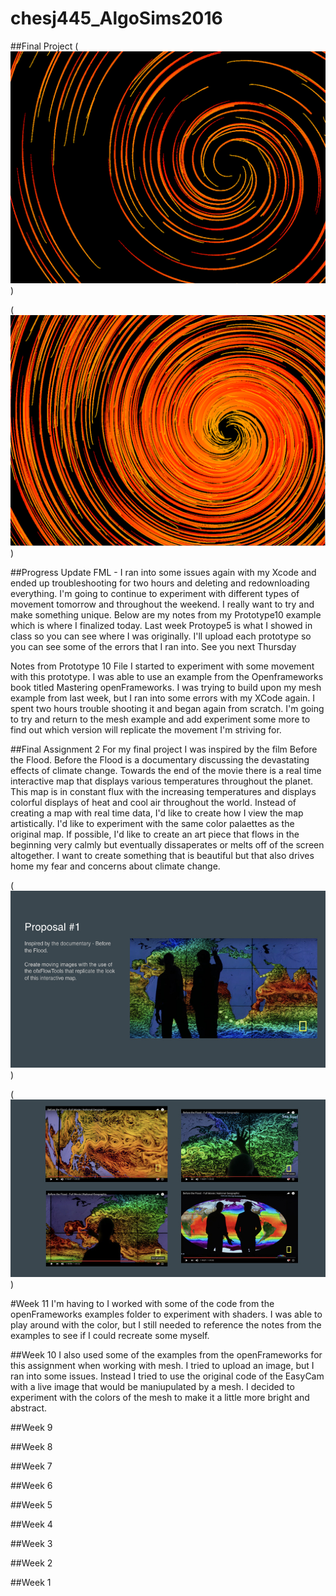 # chesj445_AlgoSims2016

##Final Project 
(![Vector](https://github.com/jeanachesnik/chesj445_AlgoSims2016/blob/master/FinalImage1.png))

(![Vector](https://github.com/jeanachesnik/chesj445_AlgoSims2016/blob/master/FinalImage2.png))



##Progress Update
FML - I ran into some issues again with my Xcode and ended up troubleshooting for two hours and deleting and redownloading everything. I'm going to continue to experiment with different types of movement tomorrow and throughout the weekend. I really want to try and make something unique. Below are my notes from my Prototype10 example which is where I finalized today. Last week Protoype5 is what I showed in class so you can see where I was originally. I'll upload each prototype so you can see some of the errors that I ran into. See you next Thursday 

Notes from Prototype 10 File
I started to experiment with some movement with this prototype. I was able to use an example from the Openframeworks book titled Mastering openFrameworks. I was trying to build upon my mesh example from last week, but I ran into some errors with my XCode again. I spent two hours trouble shooting it and began again from scratch. I'm going to try and return to the mesh example and add experiment some more to find out which version will replicate the movement I'm striving for.



##Final Assignment 2 
For my final project I was inspired by the film Before the Flood. Before the Flood is a documentary discussing the devastating effects of climate change. Towards the end of the movie there is a real time interactive map that displays various temperatures throughout the planet. This map is in constant flux with the increasing temperatures and displays colorful displays of heat and cool air throughout the world. Instead of creating a map with real time data, I'd like to create how I view the map artistically. I'd like to experiment with the same color palaettes as the original map. If possible, I'd like to create an art piece that flows in the beginning very calmly but eventually dissaperates or melts off of the screen altogether. I want to create something that is beautiful but that also drives home my fear and concerns about climate change.  


(![Vector](https://github.com/jeanachesnik/chesj445_AlgoSims2016/blob/master/oF%20Final.002.jpeg))


(![Vector](https://github.com/jeanachesnik/chesj445_AlgoSims2016/blob/master/oF%20Final.003.jpeg))




#Week 11
I'm having to I worked with some of the code from the openFrameworks examples folder to experiment with shaders. I was able to play around with the color, but I still needed to reference the notes from the examples to see if I could recreate some myself. 

##Week 10 
I also used some of the examples from the openFrameworks for this assignment when working with mesh. I tried to upload an image, but I ran into some issues. Instead I tried to use the original code of the EasyCam with a live image that would be maniupulated by a mesh. I decided to experiment with the colors of the mesh to make it a little more bright and abstract. 

##Week 9

##Week 8

##Week 7

##Week 6

##Week 5

##Week 4

##Week 3

##Week 2


##Week 1







